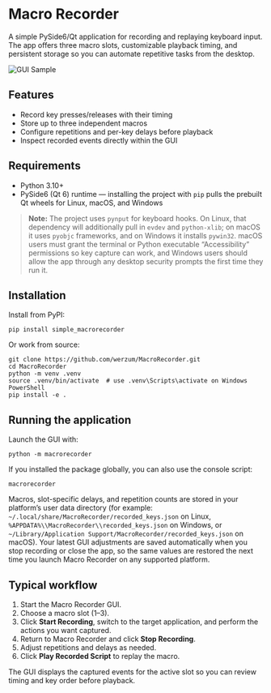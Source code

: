 # Macro Recorder

A simple PySide6/Qt application for recording and replaying keyboard input. The app offers three macro slots, customizable playback timing, and persistent storage so you can automate repetitive tasks from the desktop.

![GUI Sample](sample_image.png)

## Features

- Record key presses/releases with their timing
- Store up to three independent macros
- Configure repetitions and per-key delays before playback
- Inspect recorded events directly within the GUI

## Requirements

- Python 3.10+
- PySide6 (Qt 6) runtime — installing the project with `pip` pulls the prebuilt Qt wheels for Linux, macOS, and Windows

> **Note:** The project uses `pynput` for keyboard hooks. On Linux, that dependency will additionally pull in `evdev` and `python-xlib`; on macOS it uses `pyobjc` frameworks, and on Windows it installs `pywin32`. macOS users must grant the terminal or Python executable “Accessibility” permissions so key capture can work, and Windows users should allow the app through any desktop security prompts the first time they run it.

## Installation

Install from PyPI:

```console
pip install simple_macrorecorder
```

Or work from source:

```console
git clone https://github.com/werzum/MacroRecorder.git
cd MacroRecorder
python -m venv .venv
source .venv/bin/activate  # use .venv\Scripts\activate on Windows PowerShell
pip install -e .
```

## Running the application

Launch the GUI with:

```console
python -m macrorecorder
```

If you installed the package globally, you can also use the console script:

```console
macrorecorder
```

Macros, slot-specific delays, and repetition counts are stored in your platform’s user data directory (for example: `~/.local/share/MacroRecorder/recorded_keys.json` on Linux, `%APPDATA%\\MacroRecorder\\recorded_keys.json` on Windows, or `~/Library/Application Support/MacroRecorder/recorded_keys.json` on macOS). Your latest GUI adjustments are saved automatically when you stop recording or close the app, so the same values are restored the next time you launch Macro Recorder on any supported platform.

## Typical workflow

1. Start the Macro Recorder GUI.
2. Choose a macro slot (1–3).
3. Click **Start Recording**, switch to the target application, and perform the actions you want captured.
4. Return to Macro Recorder and click **Stop Recording**.
5. Adjust repetitions and delays as needed.
6. Click **Play Recorded Script** to replay the macro.

The GUI displays the captured events for the active slot so you can review timing and key order before playback.
